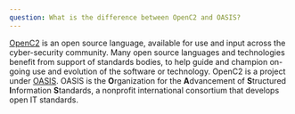 ```yaml
---
question: What is the difference between OpenC2 and OASIS?
---
```


[OpenC2](https://groups.oasis-open.org/communities/tc-community-home2?CommunityKey=a34c9baf-48b2-44c5-a567-018dc7d32296)
is an open source language, available for use and input across
the cyber-security community. Many open source languages and
technologies benefit from support of standards bodies, to help
guide and champion on-going use and evolution of the software or
technology. OpenC2 is a project under
[OASIS](https://www.oasis-open.org/). OASIS is the
**O**rganization for the **A**dvancement of **S**tructured
**I**nformation **S**tandards, a nonprofit international
consortium that develops open IT standards.
